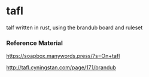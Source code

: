 # tafl

talf written in rust, using the brandub board and ruleset



### Reference Material

https://soapbox.manywords.press/?s=On+tafl

http://tafl.cyningstan.com/page/171/brandub

